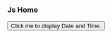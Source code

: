 ### Js Home ###
<button type="button"
onclick="document.getElementById('demo').innerHTML = Date()">
Click me to display Date and Time.</button>
